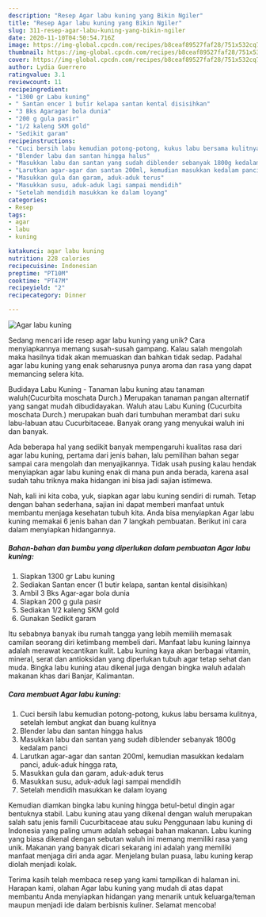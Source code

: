 ```yaml
---
description: "Resep Agar labu kuning yang Bikin Ngiler"
title: "Resep Agar labu kuning yang Bikin Ngiler"
slug: 311-resep-agar-labu-kuning-yang-bikin-ngiler
date: 2020-11-10T04:50:54.716Z
image: https://img-global.cpcdn.com/recipes/b8ceaf89527faf28/751x532cq70/agar-labu-kuning-foto-resep-utama.jpg
thumbnail: https://img-global.cpcdn.com/recipes/b8ceaf89527faf28/751x532cq70/agar-labu-kuning-foto-resep-utama.jpg
cover: https://img-global.cpcdn.com/recipes/b8ceaf89527faf28/751x532cq70/agar-labu-kuning-foto-resep-utama.jpg
author: Lydia Guerrero
ratingvalue: 3.1
reviewcount: 11
recipeingredient:
- "1300 gr Labu kuning"
- " Santan encer 1 butir kelapa santan kental disisihkan"
- "3 Bks Agaragar bola dunia"
- "200 g gula pasir"
- "1/2 kaleng SKM gold"
- "Sedikit garam"
recipeinstructions:
- "Cuci bersih labu kemudian potong-potong, kukus labu bersama kulitnya, setelah lembut angkat dan buang kulitnya"
- "Blender labu dan santan hingga halus"
- "Masukkan labu dan santan yang sudah diblender sebanyak 1800g kedalam panci"
- "Larutkan agar-agar dan santan 200ml, kemudian masukkan kedalam panci, aduk-aduk hingga rata,"
- "Masukkan gula dan garam, aduk-aduk terus"
- "Masukkan susu, aduk-aduk lagi sampai mendidih"
- "Setelah mendidih masukkan ke dalam loyang"
categories:
- Resep
tags:
- agar
- labu
- kuning

katakunci: agar labu kuning 
nutrition: 228 calories
recipecuisine: Indonesian
preptime: "PT10M"
cooktime: "PT47M"
recipeyield: "2"
recipecategory: Dinner

---
```



![Agar labu kuning](https://img-global.cpcdn.com/recipes/b8ceaf89527faf28/751x532cq70/agar-labu-kuning-foto-resep-utama.jpg)

Sedang mencari ide resep agar labu kuning yang unik? Cara menyiapkannya memang susah-susah gampang. Kalau salah mengolah maka hasilnya tidak akan memuaskan dan bahkan tidak sedap. Padahal agar labu kuning yang enak seharusnya punya aroma dan rasa yang dapat memancing selera kita.

Budidaya Labu Kuning - Tanaman labu kuning atau tanaman waluh(Cucurbita moschata Durch.) Merupakan tanaman pangan alternatif yang sangat mudah dibudidayakan. Waluh atau Labu Kuning (Cucurbita moschata Durch.) merupakan buah dari tumbuhan merambat dari suku labu-labuan atau Cucurbitaceae. Banyak orang yang menyukai waluh ini dan banyak.

Ada beberapa hal yang sedikit banyak mempengaruhi kualitas rasa dari agar labu kuning, pertama dari jenis bahan, lalu pemilihan bahan segar sampai cara mengolah dan menyajikannya. Tidak usah pusing kalau hendak menyiapkan agar labu kuning enak di mana pun anda berada, karena asal sudah tahu triknya maka hidangan ini bisa jadi sajian istimewa.


Nah, kali ini kita coba, yuk, siapkan agar labu kuning sendiri di rumah. Tetap dengan bahan sederhana, sajian ini dapat memberi manfaat untuk membantu menjaga kesehatan tubuh kita. Anda bisa menyiapkan Agar labu kuning memakai 6 jenis bahan dan 7 langkah pembuatan. Berikut ini cara dalam menyiapkan hidangannya.

<!--inarticleads1-->

##### Bahan-bahan dan bumbu yang diperlukan dalam pembuatan Agar labu kuning:

1. Siapkan 1300 gr Labu kuning
1. Sediakan  Santan encer (1 butir kelapa, santan kental disisihkan)
1. Ambil 3 Bks Agar-agar bola dunia
1. Siapkan 200 g gula pasir
1. Sediakan 1/2 kaleng SKM gold
1. Gunakan Sedikit garam


Itu sebabnya banyak ibu rumah tangga yang lebih memilih memasak camilan seorang diri ketimbang membeli dari. Manfaat labu kuning lainnya adalah merawat kecantikan kulit. Labu kuning kaya akan berbagai vitamin, mineral, serat dan antioksidan yang diperlukan tubuh agar tetap sehat dan muda. Bingka labu kuning atau dikenal juga dengan bingka waluh adalah makanan khas dari Banjar, Kalimantan. 

<!--inarticleads2-->

##### Cara membuat Agar labu kuning:

1. Cuci bersih labu kemudian potong-potong, kukus labu bersama kulitnya, setelah lembut angkat dan buang kulitnya
1. Blender labu dan santan hingga halus
1. Masukkan labu dan santan yang sudah diblender sebanyak 1800g kedalam panci
1. Larutkan agar-agar dan santan 200ml, kemudian masukkan kedalam panci, aduk-aduk hingga rata,
1. Masukkan gula dan garam, aduk-aduk terus
1. Masukkan susu, aduk-aduk lagi sampai mendidih
1. Setelah mendidih masukkan ke dalam loyang


Kemudian diamkan bingka labu kuning hingga betul-betul dingin agar bentuknya stabil. Labu kuning atau yang dikenal dengan waluh merupakan salah satu jenis famili Cucurbitaceae atau suku Penggunaan labu kuning di Indonesia yang paling umum adalah sebagai bahan makanan. Labu kuning yang biasa dikenal dengan sebutan waluh ini memang memiliki rasa yang unik. Makanan yang banyak dicari sekarang ini adalah yang memiliki manfaat menjaga diri anda agar. Menjelang bulan puasa, labu kuning kerap diolah menjadi kolak. 

Terima kasih telah membaca resep yang kami tampilkan di halaman ini. Harapan kami, olahan Agar labu kuning yang mudah di atas dapat membantu Anda menyiapkan hidangan yang menarik untuk keluarga/teman maupun menjadi ide dalam berbisnis kuliner. Selamat mencoba!
